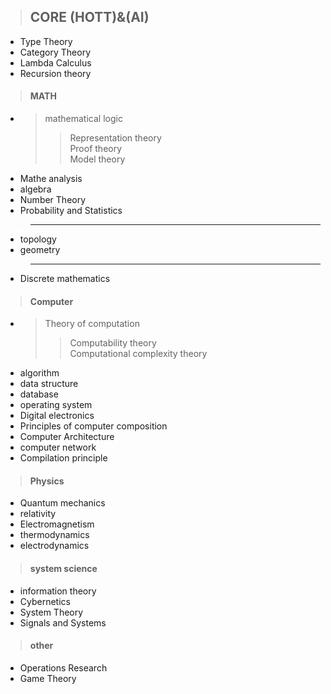 > ## CORE (HOTT)&(AI)
- Type Theory
- Category Theory
- Lambda Calculus
- Recursion theory

> #### MATH
- > mathematical logic
  >> Representation theory    
  >> Proof theory    
  >> Model theory    
- Mathe analysis
- algebra
- Number Theory
- Probability and Statistics
> ---
- topology
- geometry
> ---
- Discrete mathematics



> #### Computer
- > Theory of computation
  >> Computability theory    
  >> Computational complexity theory
- algorithm
- data structure
- database
- operating system
- Digital electronics
- Principles of computer composition
- Computer Architecture
- computer network
- Compilation principle

> #### Physics
- Quantum mechanics
- relativity
- Electromagnetism
- thermodynamics
- electrodynamics

> #### system science
- information theory
- Cybernetics
- System Theory
- Signals and Systems
  
> #### other 
- Operations Research
- Game Theory